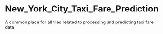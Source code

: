 # New_York_City_Taxi_Fare_Prediction

A common place for all files related to processing and predicting taxi fare data

